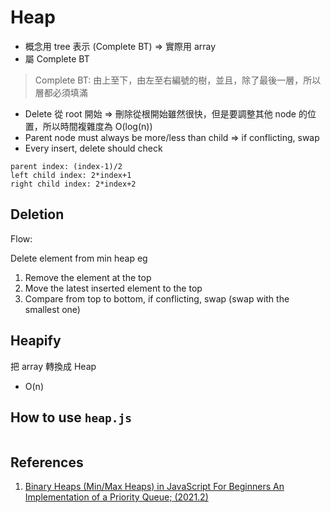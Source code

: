 # Heap

- 概念用 tree 表示 (Complete BT) => 實際用 array
- 屬 Complete BT

> Complete BT: 由上至下，由左至右編號的樹，並且，除了最後一層，所以層都必須填滿

- Delete 從 root 開始 => 刪除從根開始雖然很快，但是要調整其他 node 的位置，所以時間複雜度為 O(log(n))
- Parent node must always be more/less than child => if conflicting, swap
- Every insert, delete should check

```
parent index: (index-1)/2
left child index: 2*index+1
right child index: 2*index+2
```

## Deletion

Flow:

Delete element from min heap eg

1. Remove the element at the top
2. Move the latest inserted element to the top
3. Compare from top to bottom, if conflicting, swap (swap with the smallest one)

## Heapify

把 array 轉換成 Heap

- O(n)

## How to use `heap.js`

```hs
```

## References

1. [Binary Heaps (Min/Max Heaps) in JavaScript For Beginners An Implementation of a Priority Queue; (2021.2)](https://youtu.be/ifNlv0N5wT8)
